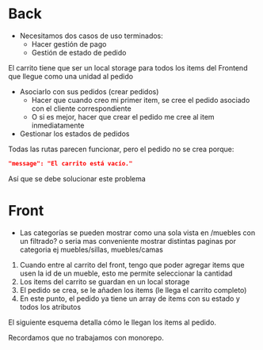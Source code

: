 # Back

- Necesitamos dos casos de uso terminados:
  - Hacer gestión de pago
  - Gestión de estado de pedido

El carrito tiene que ser un local storage para todos los items del Frontend que
llegue como una unidad al pedido

- Asociarlo con sus pedidos (crear pedidos)
  - Hacer que cuando creo mi primer item, se cree el pedido asociado con el
    cliente correspondiente
  - O si es mejor, hacer que crear el pedido me cree al item inmediatamente
- Gestionar los estados de pedidos

Todas las rutas parecen funcionar, pero el pedido no se crea porque:

```json
"message": "El carrito está vacío."
```

Así que se debe solucionar este problema

# Front

- Las categorías se pueden mostrar como una sola vista en /muebles con un
  filtrado? o seria mas conveniente mostrar distintas paginas por categoria ej
  muebles/sillas, muebles/camas

1. Cuando entre al carrito del front, tengo que poder agregar items que usen la id de un mueble, esto me permite seleccionar la cantidad
2. Los items del carrito se guardan en un local storage
3. El pedido se crea, se le añaden los items (le llega el carrito completo)
4. En este punto, el pedido ya tiene un array de items con su estado y todos los atributos

El siguiente esquema detalla cómo le llegan los items al pedido.

Recordamos que no trabajamos con monorepo.
